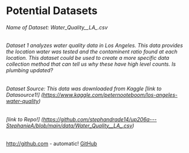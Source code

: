 # Potential Datasets
###### Name of Dataset: Water_Quality__LA_.csv 
###### Dataset 1 analyzes water quality data in Los Angeles. This data provides the location water was tested and the contaminent ratio found at each location. This dataset could be used to create a more specific data collection method that can tell us why these have high level counts. Is plumbing updated?
###### Dataset Source: This data was downloaded from Kaggle [link to Datasource1!] (https://www.kaggle.com/peternooteboom/los-angeles-water-quality)
###### [link to Repo!] (https://github.com/stephandrade14/up206a---StephanieA/blob/main/data/Water_Quality__LA_.csv)

http://github.com - automatic!
[GitHub](http://github.com)
